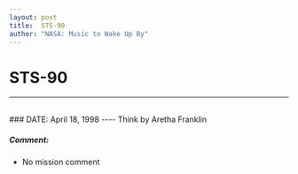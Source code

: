 ```yaml
---
layout: post
title:  STS-90
author: "NASA: Music to Wake Up By"
---
```


# STS-90
----
<br/>
### DATE: April 18, 1998
----
Think by Aretha Franklin

##### Comment:
* No mission comment
